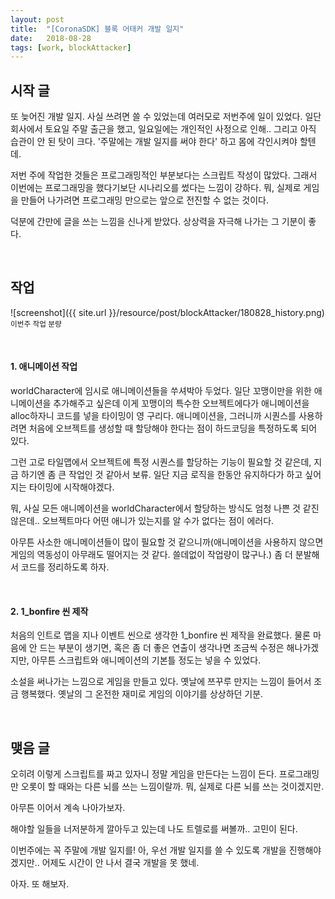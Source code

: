 ```yaml
---
layout: post
title:  "[CoronaSDK] 블록 어태커 개발 일지"
date:   2018-08-28
tags: [work, blockAttacker]
---
```


## 시작 글

  또 늦어진 개발 일지. 사실 쓰려면 쓸 수 있었는데 여러모로 저번주에 일이 있었다. 일단 회사에서 토요일 주말 출근을 했고, 일요일에는 개인적인 사정으로 인해.. 그리고 아직 습관이 안 된 탓이 크다. '주말에는 개발 일지를 써야 한다' 하고 몸에 각인시켜야 할텐데.

  저번 주에 작업한 것들은 프로그래밍적인 부분보다는 스크립트 작성이 많았다. 그래서 이번에는 프로그래밍을 했다기보단 시나리오를 썼다는 느낌이 강하다. 뭐, 실제로 게임을 만들어 나가려면 프로그래밍 만으로는 앞으로 전진할 수 없는 것이다.

  덕분에 간만에 글을 쓰는 느낌을 신나게 받았다. 상상력을 자극해 나가는 그 기분이 좋다.

<br>

## 작업

![screenshot]({{ site.url }}/resource/post/blockAttacker/180828_history.png)
<br>
<small>이번주 작업 분량</small>

<br>
<h4>1. 애니메이션 작업</h4>

  worldCharacter에 임시로 애니메이션들을 쑤셔박아 두었다. 일단 꼬맹이만을 위한 애니메이션을 추가해주고 싶은데 이게 꼬맹이의 특수한 오브젝트에다가 애니메이션을 alloc하자니 코드를 넣을 타이밍이 영 구리다. 애니메이션을, 그러니까 시퀀스를 사용하려면 처음에 오브젝트를 생성할 때 할당해야 한다는 점이 하드코딩을 특정하도록 되어 있다.

  그런 고로 타일맵에서 오브젝트에 특정 시퀀스를 할당하는 기능이 필요할 것 같은데, 지금 하기엔 좀 큰 작업인 것 같아서 보류. 일단 지금 로직을 한동안 유지하다가 하고 싶어지는 타이밍에 시작해야겠다.

  뭐, 사실 모든 애니메이션을 worldCharacter에서 할당하는 방식도 엄청 나쁜 것 같진 않은데.. 오브젝트마다 어떤 애니가 있는지를 알 수가 없다는 점이 에러다.

  아무튼 사소한 애니메이션들이 많이 필요할 것 같으니까(애니메이션을 사용하지 않으면 게임의 역동성이 아무래도 떨어지는 것 같다. 쓸데없이 작업량이 많구나.) 좀 더 분발해서 코드를 정리하도록 하자.

<br>
<h4> 2. 1_bonfire 씬 제작 </h4>

  처음의 인트로 맵을 지나 이벤트 씬으로 생각한 1_bonfire 씬 제작을 완료했다. 물론 마음에 안 드는 부분이 생기면, 혹은 좀 더 좋은 연출이 생각나면 조금씩 수정은 해나가겠지만, 아무튼 스크립트와 애니메이션의 기본틀 정도는 넣을 수 있었다.

  소설을 써나가는 느낌으로 게임을 만들고 있다. 옛날에 쯔꾸루 만지는 느낌이 들어서 조금 행복했다. 옛날의 그 온전한 재미로 게임의 이야기를 상상하던 기분.

<br>

## 맺음 글

  오히려 이렇게 스크립트를 짜고 있자니 정말 게임을 만든다는 느낌이 든다. 프로그래밍만 오롯이 할 때와는 다른 뇌를 쓰는 느낌이랄까. 뭐, 실제로 다른 뇌를 쓰는 것이겠지만.

  아무튼 이어서 계속 나아가보자.

  해야할 일들을 너저분하게 깔아두고 있는데 나도 트렐로를 써볼까.. 고민이 된다.

  이번주에는 꼭 주말에 개발 일지를! 아, 우선 개발 일지를 쓸 수 있도록 개발을 진행해야겠지만.. 어제도 시간이 안 나서 결국 개발을 못 했네.

  아자. 또 해보자.